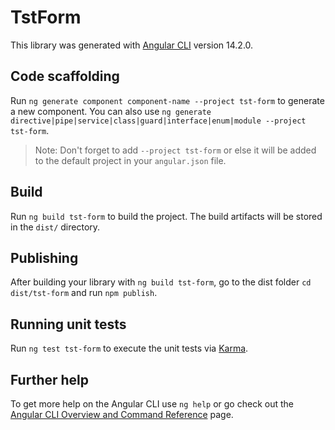 # TstForm

This library was generated with [Angular CLI](https://github.com/angular/angular-cli) version 14.2.0.

## Code scaffolding

Run `ng generate component component-name --project tst-form` to generate a new component. You can also use `ng generate directive|pipe|service|class|guard|interface|enum|module --project tst-form`.
> Note: Don't forget to add `--project tst-form` or else it will be added to the default project in your `angular.json` file. 

## Build

Run `ng build tst-form` to build the project. The build artifacts will be stored in the `dist/` directory.

## Publishing

After building your library with `ng build tst-form`, go to the dist folder `cd dist/tst-form` and run `npm publish`.

## Running unit tests

Run `ng test tst-form` to execute the unit tests via [Karma](https://karma-runner.github.io).

## Further help

To get more help on the Angular CLI use `ng help` or go check out the [Angular CLI Overview and Command Reference](https://angular.io/cli) page.
